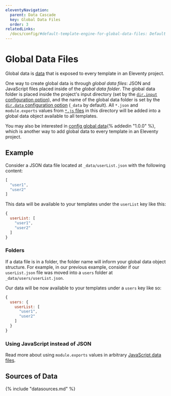 ```yaml
---
eleventyNavigation:
  parent: Data Cascade
  key: Global Data Files
  order: 3
relatedLinks:
  /docs/config/#default-template-engine-for-global-data-files: Default Template Engine for Global Data Files
---
```

# Global Data Files

Global data is [data](/docs/data/) that is exposed to every template in an Eleventy project.

One way to create global data is through <dfn>global data files</dfn>: JSON and JavaScript files placed inside of the <dfn>global data folder</dfn>. The global data folder is placed inside the project's input directory (set by the [`dir.input` configuration option](/docs/config/#input-directory)), and the name of the global data folder is set by the [`dir.data` configuration option](/docs/config/#directory-for-global-data-files) (`_data` by default). All `*.json` and `module.exports` values from [`*.js` files](/docs/data-js/) in this directory will be added into a global data object available to all templates.

You may also be interested in [config global data](/docs/data-global-custom/){% addedin "1.0.0" %}, which is another way to add global data to every template in an Eleventy project.

## Example

Consider a JSON data file located at `_data/userList.json` with the following content:

```js
[
  "user1",
  "user2"
]
```

This data will be available to your templates under the `userList` key like this:

```js
{
  userList: [
    "user1",
    "user2"
  ]
}
```

### Folders

If a data file is in a folder, the folder name will inform your global data object structure. For example, in our previous example, consider if our `userList.json` file was moved into a `users` folder at `_data/users/userList.json`.

Our data will be now available to your templates under a `users` key like so:

```js
{
  users: {
    userList: [
      "user1",
      "user2"
    ]
  }
}
```

### Using JavaScript instead of JSON

Read more about using `module.exports` values in arbitrary [JavaScript data files](/docs/data-js/).

## Sources of Data

{% include "datasources.md" %}